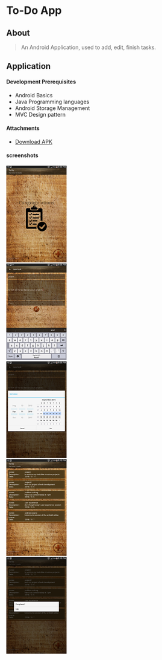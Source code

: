 # To-Do App
## About
> An Android Application, used to add, edit, finish tasks.
## Application
#### Development Prerequisites
* Android Basics
* Java Programming languages
* Android Storage Management
* MVC Design pattern
#### Attachments
* [Download APK](http://apkshared.net/2AL1?lipi=urn%3Ali%3Apage%3Ad_flagship3_profile_view_base%3BdSEsK9r1TreKHdlctqipDg%3D%3D)<br/>
#### screenshots
![try it now](https://github.com/MohamedMurad/To-Do-App/blob/master/app%20snapshots/app%20(1).png)<br/>
![try it now](https://github.com/MohamedMurad/To-Do-App/blob/master/app%20snapshots/app%20(2).png)<br/>
![try it now](https://github.com/MohamedMurad/To-Do-App/blob/master/app%20snapshots/app%20(3).png)<br/>
![try it now](https://github.com/MohamedMurad/To-Do-App/blob/master/app%20snapshots/app%20(4).png)<br/>
![try it now](https://github.com/MohamedMurad/To-Do-App/blob/master/app%20snapshots/app%20(5).png)<br/>
